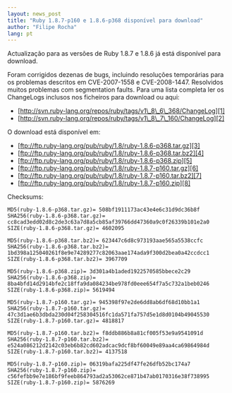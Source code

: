 ```yaml
---
layout: news_post
title: "Ruby 1.8.7-p160 e 1.8.6-p368 disponível para download"
author: "Filipe Rocha"
lang: pt
---
```


Actualização para as versões de Ruby 1.8.7 e 1.8.6 já está disponível
para download.

Foram corrigidos dezenas de bugs, incluindo resoluções temporárias para
os problemas descritos em CVE-2007-1558 e CVE-2008-1447. Resolvidos
muitos problemas com segmentation faults. Para uma lista completa ler os
ChangeLogs inclusos nos ficheiros para download ou aqui:

* [http://svn.ruby-lang.org/repos/ruby/tags/v1\_8\_6\_368/ChangeLog][1]
* [http://svn.ruby-lang.org/repos/ruby/tags/v1\_8\_7\_160/ChangeLog][2]

O download está disponível em:

* [ftp://ftp.ruby-lang.org/pub/ruby/1.8/ruby-1.8.6-p368.tar.gz][3]
* [ftp://ftp.ruby-lang.org/pub/ruby/1.8/ruby-1.8.6-p368.tar.bz2][4]
* [ftp://ftp.ruby-lang.org/pub/ruby/1.8/ruby-1.8.6-p368.zip][5]
* [ftp://ftp.ruby-lang.org/pub/ruby/1.8/ruby-1.8.7-p160.tar.gz][6]
* [ftp://ftp.ruby-lang.org/pub/ruby/1.8/ruby-1.8.7-p160.tar.bz2][7]
* [ftp://ftp.ruby-lang.org/pub/ruby/1.8/ruby-1.8.7-p160.zip][8]

Checksums:

    
    MD5(ruby-1.8.6-p368.tar.gz)= 508bf1911173ac43e4e6c31d9dc36b8f
    SHA256(ruby-1.8.6-p368.tar.gz)= cc8cad3edd02d8c2de3c63a7d8a5cb85af39766dd47360a9c0f26339b101e2a0
    SIZE(ruby-1.8.6-p368.tar.gz)= 4602095
    
    MD5(ruby-1.8.6-p368.tar.bz2)= 623447c6d8c973193aae565a5538ccfc
    SHA256(ruby-1.8.6-p368.tar.bz2)= 1bd398a125040261f8e9e74289277c82063aae174ada9f300d2bea0a42ccdcc1
    SIZE(ruby-1.8.6-p368.tar.bz2)= 3967709
    
    MD5(ruby-1.8.6-p368.zip)= 3d301a4b1aded1922570585bbece2c29
    SHA256(ruby-1.8.6-p368.zip)= 8ba4bfd14d2914bfe2c18ffa9da084234be978fd0eee654f7a5c732a1beb0246
    SIZE(ruby-1.8.6-p368.zip)= 5619494
    
    MD5(ruby-1.8.7-p160.tar.gz)= 945398f97e2de6dd8ab6df68d10bb1a1
    SHA256(ruby-1.8.7-p160.tar.gz)= 47c3d1ae6b3dbda230d04f258304516fc1da571fa757d5e1d8d0104b49045530
    SIZE(ruby-1.8.7-p160.tar.gz)= 4818817
    
    MD5(ruby-1.8.7-p160.tar.bz2)= f8ddb886b8a81cf005f53e9a9541091d
    SHA256(ruby-1.8.7-p160.tar.bz2)= e524a086212d2142c03eb6b82cd602adcac9dcf8bf60049e89aa4ca69864984d
    SIZE(ruby-1.8.7-p160.tar.bz2)= 4137518
    
    MD5(ruby-1.8.7-p160.zip)= 06319bafa225df47fe26dfb52bc174a7
    SHA256(ruby-1.8.7-p160.zip)= c56fefbb9e7e186bf9feeb864793ad2a53062ce871b47ab0170316e38f738995
    SIZE(ruby-1.8.7-p160.zip)= 5876269



[1]: http://svn.ruby-lang.org/repos/ruby/tags/v1_8_6_368/ChangeLog 
[2]: http://svn.ruby-lang.org/repos/ruby/tags/v1_8_7_160/ChangeLog 
[3]: ftp://ftp.ruby-lang.org/pub/ruby/1.8/ruby-1.8.6-p368.tar.gz 
[4]: ftp://ftp.ruby-lang.org/pub/ruby/1.8/ruby-1.8.6-p368.tar.bz2 
[5]: ftp://ftp.ruby-lang.org/pub/ruby/1.8/ruby-1.8.6-p368.zip 
[6]: ftp://ftp.ruby-lang.org/pub/ruby/1.8/ruby-1.8.7-p160.tar.gz 
[7]: ftp://ftp.ruby-lang.org/pub/ruby/1.8/ruby-1.8.7-p160.tar.bz2 
[8]: ftp://ftp.ruby-lang.org/pub/ruby/1.8/ruby-1.8.7-p160.zip 
